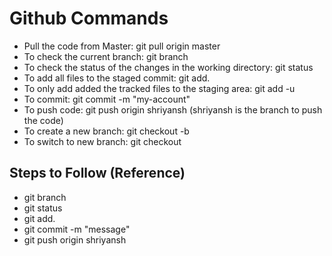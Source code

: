 # Github Commands 

- Pull the code from Master: git pull origin master
- To check the current branch: git branch
- To check the status of the changes in the working directory: git status
- To add all files to the staged commit: git add.
- To only add added the tracked files to the staging area: git add -u
- To commit: git commit -m "my-account"
- To push code: git push origin shriyansh  (shriyansh is the branch to push the code)
- To create a new branch: git checkout -b <new-branch>
- To switch to new branch: git checkout <branch-name>


## Steps to Follow (Reference)

- git branch
- git status
- git add.
- git commit -m "message"
- git push origin shriyansh

